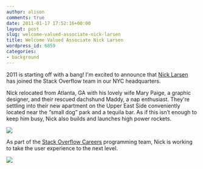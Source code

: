 ```yaml
---
author: alison
comments: true
date: 2011-01-17 17:52:16+00:00
layout: post
slug: welcome-valued-associate-nick-larsen
title: Welcome Valued Associate Nick Larsen
wordpress_id: 6859
categories:
- background
---
```


2011 is starting off with a bang! I'm excited to announce that [Nick Larsen](http://stackoverflow.com/users/178082/nicklarsen) has joined the Stack Overflow team in our NYC headquarters.

Nick relocated from Atlanta, GA with his lovely wife Mary Paige, a graphic designer, and their rescued dachshund Maddy, a nap enthusiast. They're settling into their new apartment on the Upper East Side conveniently located near the “small dog” park and a tequila bar. As if this isn’t enough to keep him busy, Nick also builds and launches high power rockets.

[![](http://blog.stackoverflow.com/wp-content/uploads/perspective-150x150.jpg)](http://blog.stackoverflow.com/wp-content/uploads/perspective.jpg)

As part of the [Stack Overflow Careers](http://careers.stackoverflow.com/) programming team, Nick is working to take the user experience to the next level.

[![](http://blog.stackoverflow.com/wp-content/uploads/heritage-150x150.jpg)](http://blog.stackoverflow.com/wp-content/uploads/heritage.jpg)
